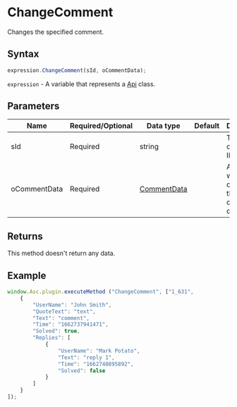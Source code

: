 # ChangeComment

Changes the specified comment.

## Syntax

```javascript
expression.ChangeComment(sId, oCommentData);
```

`expression` - A variable that represents a [Api](../Api.md) class.

## Parameters

| **Name** | **Required/Optional** | **Data type** | **Default** | **Description** |
| ------------- | ------------- | ------------- | ------------- | ------------- |
| sId | Required | string |  | The comment ID. |
| oCommentData | Required | [CommentData](../../Enumeration/CommentData.md) |  | An object which contains the new comment data. |

## Returns

This method doesn't return any data.

## Example

```javascript
window.Asc.plugin.executeMethod ("ChangeComment", ["1_631",
    {
        "UserName": "John Smith",
        "QuoteText": "text",
        "Text": "comment",
        "Time": "1662737941471",
        "Solved": true,
        "Replies": [
            {
                "UserName": "Mark Potato",
                "Text": "reply 1",
                "Time": "1662740895892",
                "Solved": false
            }
        ]
    }
]);
```
